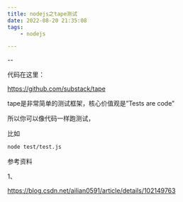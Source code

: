```yaml
---
title: nodejs之tape测试
date: 2022-08-20 21:35:08
tags:
	- nodejs

---
```


--

代码在这里：

https://github.com/substack/tape

tape是非常简单的测试框架，核心价值观是”Tests are code”

所以你可以像代码一样跑测试，

比如

```bash
node test/test.js
```





参考资料

1、

https://blog.csdn.net/ailian0591/article/details/102149763